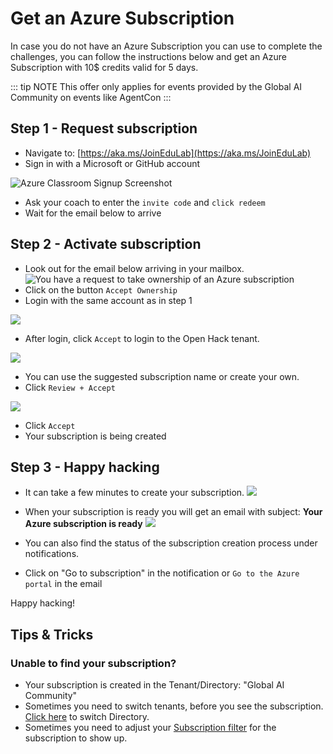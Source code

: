 # Get an Azure Subscription

In case you do not have an Azure Subscription you can use to complete the challenges, 
you can follow the instructions below and get an Azure Subscription with 10$ credits valid for 5 days.

::: tip NOTE
This offer only applies for events provided by the Global AI Community on events like AgentCon
:::

## Step 1 - Request subscription
- Navigate to: [https://aka.ms/JoinEduLab](https://aka.ms/JoinEduLab)
- Sign in with a Microsoft or GitHub account

![Azure Classroom Signup Screenshot](./public/azure-classroom/001.png)
- Ask your coach to enter the `invite code` and `click redeem`
- Wait for the email below to arrive

## Step 2 - Activate subscription
- Look out for the email below arriving in your mailbox.
![You have a request to take ownership of an Azure subscription](./public/azure-classroom/002.png)
- Click on the button `Accept Ownership`
- Login with the same account as in step 1

![](./public/azure-classroom/003.png)
- After login, click `Accept` to login to the Open Hack tenant.

![](./public/azure-classroom/004.png)
- You can use the suggested subscription name or create your own.
- Click `Review + Accept`

![](./public/azure-classroom/005.png)
- Click `Accept`
- Your subscription is being created

## Step 3 - Happy hacking
- It can take a few minutes to create your subscription.
![](./public/azure-classroom/007.png)

- When your subscription is ready you will get an email with subject: **Your Azure subscription is ready**
![](./public/azure-classroom/006.png)

- You can also find the status of the subscription creation process under notifications.
- Click on "Go to subscription" in the notification or `Go to the Azure portal` in the email

Happy hacking!

## Tips & Tricks

### Unable to find your subscription?
- Your subscription is created in the Tenant/Directory: "Global AI Community"
- Sometimes you need to switch tenants, before you see the subscription. [Click here](https://portal.azure.com/#settings/directory) to switch Directory.
- Sometimes you need to adjust your [Subscription filter](https://portal.azure.com/#view/Microsoft_Azure_Billing/SubscriptionsBladeV2) for the subscription to show up.

